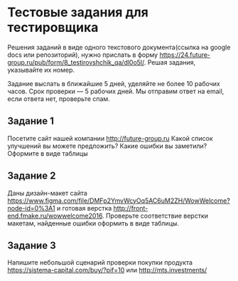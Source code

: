 # Тестовые задания для тестировщика

Решения заданий в виде одного текстового документа(ссылка на google docs или репозиторий), нужно прислать в форму https://24.future-group.ru/pub/form/8_testirovshchik_qa/dl0o5l/. Решая задания, указывайте их номер.

Задание выслать в ближайшие 5 дней, уделяйте не более 10 рабочих часов. Срок проверки — 5 рабочих дней. Мы отправим ответ на email, если ответа нет, проверьте спам.



## Задание 1 
Посетите сайт нашей компании http://future-group.ru Какой список улучшений вы можете предложить? Какие ошибки вы заметили? Оформите в виде таблицы

## Задание 2 
Даны дизайн-макет сайта https://www.figma.com/file/DMFp2YmvWcyOq5AC6uM2ZH/WowWelcome?node-id=0%3A1 и готовая верстка http://front-end.fmake.ru/wowwelcome2016. Проверьте соответствие верстки макетам, найденные ошибки оформить в виде таблицы.

## Задание 3
Напишите небольшой сценарий проверки покупки продукта https://sistema-capital.com/buy/?pif=10 или http://mts.investments/

